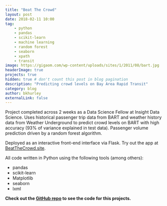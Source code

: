 ```yaml
---
title: "Beat The Crowd"
layout: post
date: 2018-02-11 10:00
tag: 
    - python
    - pandas
    - scikit-learn
    - machine learning
    - random forest
    - seaborn
    - xpath
    - transit
image: https://gigaom.com/wp-content/uploads/sites/1/2011/08/bart.jpg
headerImage: true
projects: true
hidden: true # don't count this post in blog pagination
description: "Predicting crowd levels on Bay Area Rapid Transit"
category: blog
author: bkhurley
externalLink: false
---
```


Project completed across 2 weeks as a Data Science Fellow at Insight Data Science. Uses historical passenger trip data from BART and weather history data from Weather Underground to predict crowd levels on BART with high accuracy (93% of variance explained in test data). Passenger volume prediction driven by a random forest algorithm. 

Deployed as an interactive front-end interface via Flask. Try out the app at [BeatTheCrowd.site](http://beatthecrowd.site). 

All code written in Python using the following tools (among others):
- pandas
- scikit-learn
- Matplotlib
- seaborn
- lxml

**Check out the [GitHub repo](https://github.com/bkhurley/beat_the_crowd) to see the code for this projects.**
